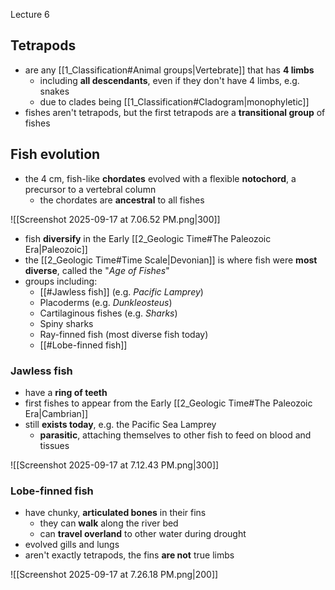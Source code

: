 Lecture 6

## Tetrapods
- are any [[1_Classification#Animal groups|Vertebrate]] that has **4 limbs**
	- including **all descendants**, even if they don't have 4 limbs, e.g. snakes
	- due to clades being [[1_Classification#Cladogram|monophyletic]]
- fishes aren't tetrapods, but the first tetrapods are a **transitional group** of fishes

## Fish evolution
- the 4 cm, fish-like **chordates** evolved with a flexible **notochord**, a precursor to a vertebral column
	- the chordates are **ancestral** to all fishes

![[Screenshot 2025-09-17 at 7.06.52 PM.png|300]]

- fish **diversify** in the Early [[2_Geologic Time#The Paleozoic Era|Paleozoic]]
- the [[2_Geologic Time#Time Scale|Devonian]] is where fish were **most diverse**, called the "*Age of Fishes*"
- groups including:
	- [[#Jawless fish]] (e.g. *Pacific Lamprey*)
	- Placoderms (e.g. *Dunkleosteus*)
	- Cartilaginous fishes (e.g. *Sharks*)
	- Spiny sharks
	- Ray-finned fish (most diverse fish today)
	- [[#Lobe-finned fish]]

### Jawless fish
- have a **ring of teeth**
- first fishes to appear from the Early [[2_Geologic Time#The Paleozoic Era|Cambrian]]
- still **exists today**, e.g. the Pacific Sea Lamprey
	- **parasitic**, attaching themselves to other fish to feed on blood and tissues

![[Screenshot 2025-09-17 at 7.12.43 PM.png|300]]

### Lobe-finned fish
- have chunky, **articulated bones** in their fins
	- they can **walk** along the river bed
	- can **travel overland** to other water during drought
- evolved gills and lungs
- aren't exactly tetrapods, the fins **are not** true limbs

![[Screenshot 2025-09-17 at 7.26.18 PM.png|200]]

